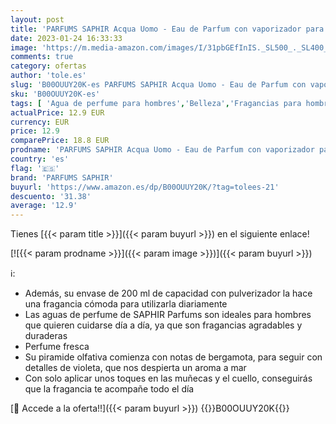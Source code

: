 ```yaml
---
layout: post
title: 'PARFUMS SAPHIR Acqua Uomo - Eau de Parfum con vaporizador para Hombre - 200 ml'
date: 2023-01-24 16:33:33
image: 'https://m.media-amazon.com/images/I/31pbGEfInIS._SL500_._SL400_.jpg'
comments: true
category: ofertas
author: 'tole.es'
slug: 'B00OUUY20K-es PARFUMS SAPHIR Acqua Uomo - Eau de Parfum con vaporizador...'
sku: 'B00OUUY20K-es'
tags: [ 'Agua de perfume para hombres','Belleza','Fragancias para hombres','Perfumes y fragancias','de','eau','parfum','parfums saphir','🇪🇸', ]
actualPrice: 12.9 EUR
currency: EUR
price: 12.9
comparePrice: 18.8 EUR
prodname: 'PARFUMS SAPHIR Acqua Uomo - Eau de Parfum con vaporizador para Hombre - 200 ml'
country: 'es'
flag: '🇪🇸'
brand: 'PARFUMS SAPHIR'
buyurl: 'https://www.amazon.es/dp/B00OUUY20K/?tag=tolees-21'
descuento: '31.38'
average: '12.9'
---
```


Tienes [{{< param title >}}]({{< param buyurl >}}) en el siguiente enlace!

[![{{< param prodname >}}]({{< param image >}})]({{< param buyurl >}})

ℹ️:

- Además, su envase de 200 ml de capacidad con pulverizador la hace una fragancia cómoda para utilizarla diariamente
- Las aguas de perfume de SAPHIR Parfums son ideales para hombres que quieren cuidarse día a día, ya que son fragancias agradables y duraderas
- Perfume fresca
- Su piramide olfativa comienza con notas de bergamota, para seguir con detalles de violeta, que nos despierta un aroma a mar
- Con solo aplicar unos toques en las muñecas y el cuello, conseguirás que la fragancia te acompañe todo el día

[🛒 Accede a la oferta!!]({{< param buyurl >}})
{{<world>}}B00OUUY20K{{</world>}}
